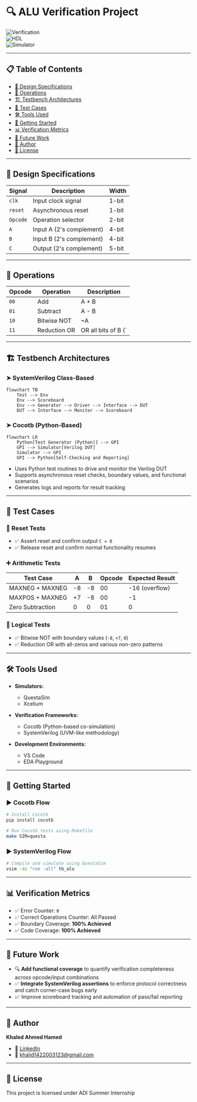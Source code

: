 # 🔍 ALU Verification Project

![Verification](https://img.shields.io/badge/Verification-Cocotb%20%7C%20SystemVerilog-blue)  
![HDL](https://img.shields.io/badge/HDL-Verilog-orange)  
![Simulator](https://img.shields.io/badge/Simulator-QuestaSim%20%7C%20Xcelium-green)

---

## 📋 Table of Contents
- [🎯 Design Specifications](#-design-specifications)
- [🔧 Operations](#-operations)
- [🏗️ Testbench Architectures](#-testbench-architectures)
- [🧪 Test Cases](#-test-cases)
- [🛠️ Tools Used](#-tools-used)
- [🚀 Getting Started](#-getting-started)
- [📊 Verification Metrics](#-verification-metrics)
- [🧩 Future Work](#-future-work)
- [👤 Author](#-author)
- [📄 License](#-license)

---

## 🎯 Design Specifications

| Signal   | Description              | Width    |
|----------|--------------------------|----------|
| `clk`    | Input clock signal       | 1-bit    |
| `reset`  | Asynchronous reset       | 1-bit    |
| `Opcode` | Operation selector       | 2-bit    |
| `A`      | Input A (2's complement) | 4-bit    |
| `B`      | Input B (2's complement) | 4-bit    |
| `C`      | Output (2's complement)  | 5-bit    |

---

## 🔧 Operations

| Opcode | Operation     | Description               |
|--------|---------------|---------------------------|
| `00`   | Add           | A + B                     |
| `01`   | Subtract      | A - B                     |
| `10`   | Bitwise NOT   | ~A                        |
| `11`   | Reduction OR  | OR all bits of B (`|B`)   |

---

## 🏗️ Testbench Architectures

### ➤ SystemVerilog Class-Based

```mermaid
flowchart TB
    Test --> Env
    Env --> Scoreboard
    Env --> Generator --> Driver --> Interface --> DUT
    DUT --> Interface --> Monitor --> Scoreboard
```

### ➤ Cocotb (Python-Based)

```mermaid
flowchart LR
    Python[Test Generator (Python)] --> GPI
    GPI --> Simulator[Verilog DUT]
    Simulator --> GPI
    GPI --> Python[Self-Checking and Reporting]
```

- Uses Python test routines to drive and monitor the Verilog DUT
- Supports asynchronous reset checks, boundary values, and functional scenarios
- Generates logs and reports for result tracking

---

## 🧪 Test Cases

### 🔁 Reset Tests
- ✅ Assert reset and confirm output `C = 0`
- ✅ Release reset and confirm normal functionality resumes

### ➕ Arithmetic Tests

| Test Case            | A   | B   | Opcode | Expected Result |
|----------------------|-----|-----|--------|-----------------|
| MAXNEG + MAXNEG      | -8  | -8  | 00     | -16 (overflow)  |
| MAXPOS + MAXNEG      | +7  | -8  | 00     | -1              |
| Zero Subtraction     |  0  |  0  | 01     | 0               |

### 🧠 Logical Tests
- ✅ Bitwise NOT with boundary values (`-8`, `+7`, `0`)
- ✅ Reduction OR with all-zeros and various non-zero patterns

---

## 🛠️ Tools Used

- **Simulators:**  
  - QuestaSim  
  - Xcelium  

- **Verification Frameworks:**  
  - Cocotb (Python-based co-simulation)  
  - SystemVerilog (UVM-like methodology)

- **Development Environments:**  
  - VS Code  
  - EDA Playground  

---

## 🚀 Getting Started

### ▶️ Cocotb Flow

```bash
# Install Cocotb
pip install cocotb

# Run Cocotb tests using Makefile
make SIM=questa
```

### ▶️ SystemVerilog Flow

```bash
# Compile and simulate using QuestaSim
vsim -do "run -all" tb_alu
```

---

## 📊 Verification Metrics

- ✅ Error Counter: `0`  
- ✅ Correct Operations Counter: All Passed  
- ✅ Boundary Coverage: **100% Achieved**
- ✅ Code Coverage: **100% Achieved**

---

## 🧩 Future Work

- 🔍 **Add functional coverage** to quantify verification completeness across opcode/input combinations  
- ✅ **Integrate SystemVerilog assertions** to enforce protocol correctness and catch corner-case bugs early  
- 📈 Improve scoreboard tracking and automation of pass/fail reporting

---

## 👤 Author

**Khaled Ahmed Hamed**  
- 💼 [LinkedIn](https://www.linkedin.com/in/eng-khaled-ahmed-hamed)  
- 📧 khalid1422003123@gmail.com  

---

## 📄 License

This project is licensed under ADI Summer Internship
